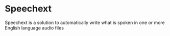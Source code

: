 # Speechext
Speechext is a solution to automatically write what is spoken in one or more English language audio files

